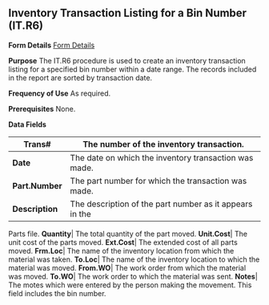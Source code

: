 ## Inventory Transaction Listing for a Bin Number (IT.R6)
<PageHeader />

**Form Details**
[Form Details](../IT-R6-1/README.md)

**Purpose**
The IT.R6 procedure is used to create an inventory transaction listing for a
specified bin number within a date range. The records included in the report
are sorted by transaction date.

**Frequency of Use**
As required.

**Prerequisites**
None.

**Data Fields**

| **Trans#**      | The number of the inventory transaction.                |
| --------------- | ------------------------------------------------------- |
| **Date**        | The date on which the inventory transaction was made.   |
| **Part.Number** | The part number for which the transaction was made.     |
| **Description** | The description of the part number as it appears in the |
Parts file.
**Quantity**|  The total quantity of the part moved.
**Unit.Cost**|  The unit cost of the parts moved.
**Ext.Cost**|  The extended cost of all parts moved.
**Frm.Loc**|  The name of the inventory location from which the material was
taken.
**To.Loc**|  The name of the inventory location to which the material was
moved.
**From.WO**|  The work order from which the material was moved.
**To.WO**|  The work order to which the material was sent.
**Notes**|  The motes which were entered by the person making the movement.
This field includes the bin number.

<badge text= "Version 8.10.57 " vertical="middle" />

<PageFooter />
